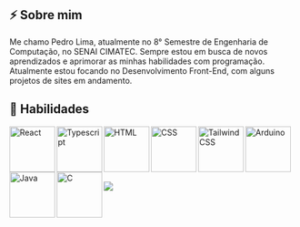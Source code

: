 
## ⚡ Sobre mim

Me chamo Pedro Lima, atualmente no 8° Semestre de Engenharia de Computação, no SENAI CIMATEC. Sempre estou em busca de novos aprendizados e aprimorar as minhas habilidades com programação. Atualmente estou focando no Desenvolvimento Front-End, com alguns projetos de sites em andamento. 

 ## 🚀 Habilidades
 <div style="display: inline_block">
   <img align="left" src="https://cdn.jsdelivr.net/gh/devicons/devicon@latest/icons/react/react-original.svg" alt="React" width="80" height="80"/>  
   <img align="left" src="https://cdn.jsdelivr.net/gh/devicons/devicon@latest/icons/typescript/typescript-original.svg" alt="Typescript" width="80" height="80"/> 
   <img align="left" src="https://cdn.jsdelivr.net/gh/devicons/devicon@latest/icons/html5/html5-original.svg" alt="HTML" width="80" height="80"/>
   <img align="left" src="https://cdn.jsdelivr.net/gh/devicons/devicon@latest/icons/css3/css3-original.svg" alt="CSS" width="80" height="80"/> 
   <img align="left" src="https://cdn.jsdelivr.net/gh/devicons/devicon@latest/icons/tailwindcss/tailwindcss-original.svg" alt="TailwindCSS" width="80" height="80"/>
   <img align="left" src="https://cdn.jsdelivr.net/gh/devicons/devicon@latest/icons/arduino/arduino-original.svg" alt="Arduino" width="80" height="80"/> 
   <img align="left" src="https://cdn.jsdelivr.net/gh/devicons/devicon@latest/icons/java/java-original.svg" alt="Java" width="80" height="80" />
   <img align="left" src="https://cdn.jsdelivr.net/gh/devicons/devicon@latest/icons/c/c-original.svg" alt="C" width="80" height="80"/>    
 </div>

<br>
<br>
<br>
<br>

##
<div>
  <a href="https://www.linkedin.com/in/pedro-lima-54a5b3240/" target= "_blank"><img src="https://img.shields.io/badge/LinkedIn-0077B5?style=for-the-badge&logo=linkedin&logoColor=white" target= "_blank"></a>
</div>   

<!--
**PPedrinho/PPedrinho** is a ✨ _special_ ✨ repository because its `README.md` (this file) appears on your GitHub profile.

Here are some ideas to get you started:

- 🔭 I’m currently working on ...
- 🌱 I’m currently learning ...
- 👯 I’m looking to collaborate on ...
- 🤔 I’m looking for help with ...
- 💬 Ask me about ...
- 📫 How to reach me: ...
- 😄 Pronouns: ...
- ⚡ Fun fact: ...
-->

